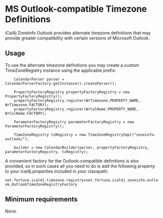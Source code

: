 MS Outlook-compatible Timezone Definitions
==========================================

iCal4j ZoneInfo Outlook provides alternate timezone definitions that may provide greater compatibility with certain versions of Microsoft Outlook.

## Usage

To use the alternate timezone definitions you may create a custom TimeZoneRegistry instance using the applicable prefix:

        CalendarParser parser = CalendarParserFactory.getInstance().createParser();
        
        PropertyFactoryRegistry propertyFactoryRegistry = new PropertyFactoryRegistry();
        propertyFactoryRegistry.register(WrTimezone.PROPERTY_NAME, WrTimezone.FACTORY);
        propertyFactoryRegistry.register(WrCalName.PROPERTY_NAME, WrCalName.FACTORY);
        
        ParameterFactoryRegistry parameterFactoryRegistry = new ParameterFactoryRegistry();
        
        TimeZoneRegistry tzRegistry = new TimeZoneRegistryImpl("zoneinfo-outlook/");
        
        builder = new CalendarBuilder(parser, propertyFactoryRegistry, parameterFactoryRegistry, tzRegistry);
        
A convenient factory for the Outlook-compatible definitions is also provided, so in such cases all you need to do is add the following property to your ical4j.properties included in your classpath:

`net.fortuna.ical4j.timezone.registry=net.fortuna.ical4j.zoneinfo.outlook.OutlookTimeZoneRegistryFactory`

## Minimum requirements

None.

